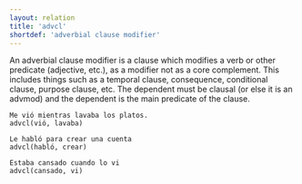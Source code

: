 ```yaml
---
layout: relation
title: 'advcl'
shortdef: 'adverbial clause modifier'
---
```


An adverbial clause modifier is a clause which modifies a verb or other predicate (adjective, etc.), as a modifier not as a core complement. This includes things such as a temporal clause, consequence, conditional clause, purpose clause, etc. The dependent must be clausal (or else it is an advmod) and the dependent is the main predicate of the clause.

~~~ sdparse
Me vió mientras lavaba los platos.
advcl(vió, lavaba)
~~~
~~~ sdparse
Le habló para crear una cuenta 
advcl(habló, crear)
~~~
~~~ sdparse
Estaba cansado cuando lo vi 
advcl(cansado, vi)
~~~
